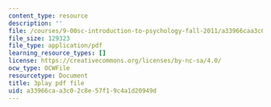 ```yaml
---
content_type: resource
description: ''
file: /courses/9-00sc-introduction-to-psychology-fall-2011/a33966caa3c02c8e57f19c4a1d20949d_Qw4SkvZ03cc.pdf
file_size: 129323
file_type: application/pdf
learning_resource_types: []
license: https://creativecommons.org/licenses/by-nc-sa/4.0/
ocw_type: OCWFile
resourcetype: Document
title: 3play pdf file
uid: a33966ca-a3c0-2c8e-57f1-9c4a1d20949d
---
```

